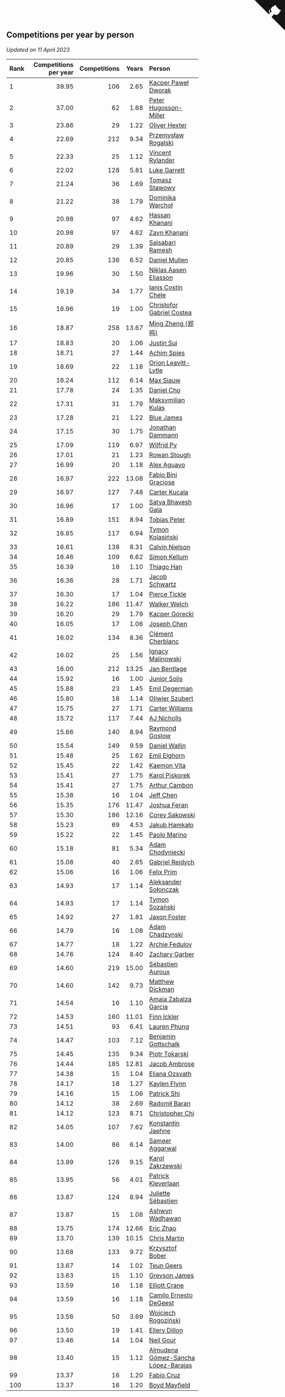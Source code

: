 ## Competitions per year by person

*Updated on 11 April 2023*

| Rank | Competitions per year | Competitions | Years | Person |
| :--- | ---: | ---: | ---: | :--- |
| 1 | 39.95 | 106 | 2.65 | [Kacper Paweł Dworak](https://www.worldcubeassociation.org/persons/2020DWOR01) |
| 2 | 37.00 | 62 | 1.68 | [Peter Hugosson-Miller](https://www.worldcubeassociation.org/persons/2021HUGO01) |
| 3 | 23.86 | 29 | 1.22 | [Oliver Hexter](https://www.worldcubeassociation.org/persons/2022HEXT01) |
| 4 | 22.69 | 212 | 9.34 | [Przemysław Rogalski](https://www.worldcubeassociation.org/persons/2013ROGA02) |
| 5 | 22.33 | 25 | 1.12 | [Vincent Rylander](https://www.worldcubeassociation.org/persons/2022RYLA01) |
| 6 | 22.02 | 128 | 5.81 | [Luke Garrett](https://www.worldcubeassociation.org/persons/2017GARR05) |
| 7 | 21.24 | 36 | 1.69 | [Tomasz Stawowy](https://www.worldcubeassociation.org/persons/2021STAW01) |
| 8 | 21.22 | 38 | 1.79 | [Dominika Warchoł](https://www.worldcubeassociation.org/persons/2021WARC01) |
| 9 | 20.98 | 97 | 4.62 | [Hassan Khanani](https://www.worldcubeassociation.org/persons/2018KHAN26) |
| 10 | 20.98 | 97 | 4.62 | [Zayn Khanani](https://www.worldcubeassociation.org/persons/2018KHAN28) |
| 11 | 20.89 | 29 | 1.39 | [Saisabari Ramesh](https://www.worldcubeassociation.org/persons/2021RAME01) |
| 12 | 20.85 | 136 | 6.52 | [Daniel Mullen](https://www.worldcubeassociation.org/persons/2016MULL04) |
| 13 | 19.96 | 30 | 1.50 | [Niklas Aasen Eliasson](https://www.worldcubeassociation.org/persons/2021ELIA01) |
| 14 | 19.19 | 34 | 1.77 | [Ianis Costin Chele](https://www.worldcubeassociation.org/persons/2021CHEL01) |
| 15 | 18.96 | 19 | 1.00 | [Christofor Gabriel Costea](https://www.worldcubeassociation.org/persons/2022COST03) |
| 16 | 18.87 | 258 | 13.67 | [Ming Zheng (郑鸣)](https://www.worldcubeassociation.org/persons/2009ZHEN11) |
| 17 | 18.83 | 20 | 1.06 | [Justin Sui](https://www.worldcubeassociation.org/persons/2022SUIJ01) |
| 18 | 18.71 | 27 | 1.44 | [Achim Spies](https://www.worldcubeassociation.org/persons/2021SPIE01) |
| 19 | 18.69 | 22 | 1.18 | [Orion Leavitt-Lytle](https://www.worldcubeassociation.org/persons/2022LEAV01) |
| 20 | 18.24 | 112 | 6.14 | [Max Siauw](https://www.worldcubeassociation.org/persons/2017SIAU02) |
| 21 | 17.78 | 24 | 1.35 | [Daniel Cho](https://www.worldcubeassociation.org/persons/2021CHOD01) |
| 22 | 17.31 | 31 | 1.79 | [Maksymilian Kulas](https://www.worldcubeassociation.org/persons/2021KULA02) |
| 23 | 17.28 | 21 | 1.22 | [Blue James](https://www.worldcubeassociation.org/persons/2022JAME01) |
| 24 | 17.15 | 30 | 1.75 | [Jonathan Dammann](https://www.worldcubeassociation.org/persons/2021DAMM01) |
| 25 | 17.09 | 119 | 6.97 | [Wilfrid Py](https://www.worldcubeassociation.org/persons/2016PYWI01) |
| 26 | 17.01 | 21 | 1.23 | [Rowan Stough](https://www.worldcubeassociation.org/persons/2022STOU01) |
| 27 | 16.99 | 20 | 1.18 | [Alex Aguayo](https://www.worldcubeassociation.org/persons/2022AGUA01) |
| 28 | 16.97 | 222 | 13.08 | [Fabio Bini Graciose](https://www.worldcubeassociation.org/persons/2010GRAC02) |
| 29 | 16.97 | 127 | 7.48 | [Carter Kucala](https://www.worldcubeassociation.org/persons/2015KUCA01) |
| 30 | 16.96 | 17 | 1.00 | [Satya Bhavesh Gala](https://www.worldcubeassociation.org/persons/2022GALA03) |
| 31 | 16.89 | 151 | 8.94 | [Tobias Peter](https://www.worldcubeassociation.org/persons/2014PETE03) |
| 32 | 16.85 | 117 | 6.94 | [Tymon Kolasiński](https://www.worldcubeassociation.org/persons/2016KOLA02) |
| 33 | 16.61 | 138 | 8.31 | [Calvin Nielson](https://www.worldcubeassociation.org/persons/2014NIEL03) |
| 34 | 16.46 | 109 | 6.62 | [Simon Kellum](https://www.worldcubeassociation.org/persons/2016KELL12) |
| 35 | 16.39 | 18 | 1.10 | [Thiago Han](https://www.worldcubeassociation.org/persons/2022HANT01) |
| 36 | 16.36 | 28 | 1.71 | [Jacob Schwartz](https://www.worldcubeassociation.org/persons/2021SCHW01) |
| 37 | 16.30 | 17 | 1.04 | [Pierce Tickle](https://www.worldcubeassociation.org/persons/2022TICK01) |
| 38 | 16.22 | 186 | 11.47 | [Walker Welch](https://www.worldcubeassociation.org/persons/2011WELC01) |
| 39 | 16.20 | 29 | 1.79 | [Kacper Górecki](https://www.worldcubeassociation.org/persons/2021GORE01) |
| 40 | 16.05 | 17 | 1.06 | [Joseph Chen](https://www.worldcubeassociation.org/persons/2022CHEN16) |
| 41 | 16.02 | 134 | 8.36 | [Clément Cherblanc](https://www.worldcubeassociation.org/persons/2014CHER05) |
| 42 | 16.02 | 25 | 1.56 | [Ignacy Malinowski](https://www.worldcubeassociation.org/persons/2021MALI02) |
| 43 | 16.00 | 212 | 13.25 | [Jan Bentlage](https://www.worldcubeassociation.org/persons/2010BENT01) |
| 44 | 15.92 | 16 | 1.00 | [Junior Solis](https://www.worldcubeassociation.org/persons/2022SOLI03) |
| 45 | 15.88 | 23 | 1.45 | [Emil Degerman](https://www.worldcubeassociation.org/persons/2021DEGE01) |
| 46 | 15.80 | 18 | 1.14 | [Oliwier Szubert](https://www.worldcubeassociation.org/persons/2022SZUB01) |
| 47 | 15.75 | 27 | 1.71 | [Carter Williams](https://www.worldcubeassociation.org/persons/2021WILL06) |
| 48 | 15.72 | 117 | 7.44 | [AJ Nicholls](https://www.worldcubeassociation.org/persons/2015NICH04) |
| 49 | 15.66 | 140 | 8.94 | [Raymond Goslow](https://www.worldcubeassociation.org/persons/2014GOSL01) |
| 50 | 15.54 | 149 | 9.59 | [Daniel Wallin](https://www.worldcubeassociation.org/persons/2013WALL03) |
| 51 | 15.48 | 25 | 1.62 | [Emil Elghorn](https://www.worldcubeassociation.org/persons/2021ELGH01) |
| 52 | 15.45 | 22 | 1.42 | [Kaemon Vita](https://www.worldcubeassociation.org/persons/2021VITA01) |
| 53 | 15.41 | 27 | 1.75 | [Karol Piskorek](https://www.worldcubeassociation.org/persons/2021PISK01) |
| 54 | 15.41 | 27 | 1.75 | [Arthur Cambon](https://www.worldcubeassociation.org/persons/2021CAMB01) |
| 55 | 15.38 | 16 | 1.04 | [Jeff Chen](https://www.worldcubeassociation.org/persons/2022CHEN19) |
| 56 | 15.35 | 176 | 11.47 | [Joshua Feran](https://www.worldcubeassociation.org/persons/2011FERA01) |
| 57 | 15.30 | 186 | 12.16 | [Corey Sakowski](https://www.worldcubeassociation.org/persons/2011SAKO01) |
| 58 | 15.23 | 69 | 4.53 | [Jakub Hamkało](https://www.worldcubeassociation.org/persons/2018HAMK01) |
| 59 | 15.22 | 22 | 1.45 | [Paolo Marino](https://www.worldcubeassociation.org/persons/2021MARI04) |
| 60 | 15.18 | 81 | 5.34 | [Adam Chodyniecki](https://www.worldcubeassociation.org/persons/2017CHOD02) |
| 61 | 15.08 | 40 | 2.65 | [Gabriel Rejdych](https://www.worldcubeassociation.org/persons/2020REJD01) |
| 62 | 15.06 | 16 | 1.06 | [Felix Prim](https://www.worldcubeassociation.org/persons/2022PRIM01) |
| 63 | 14.93 | 17 | 1.14 | [Aleksander Sołonczak](https://www.worldcubeassociation.org/persons/2022SOLO01) |
| 64 | 14.93 | 17 | 1.14 | [Tymon Sozański](https://www.worldcubeassociation.org/persons/2022SOZA01) |
| 65 | 14.92 | 27 | 1.81 | [Jaxon Foster](https://www.worldcubeassociation.org/persons/2021FOST01) |
| 66 | 14.79 | 16 | 1.08 | [Adam Chadzynski](https://www.worldcubeassociation.org/persons/2022CHAD02) |
| 67 | 14.77 | 18 | 1.22 | [Archie Fedulov](https://www.worldcubeassociation.org/persons/2022FEDU01) |
| 68 | 14.76 | 124 | 8.40 | [Zachary Garber](https://www.worldcubeassociation.org/persons/2014GARB01) |
| 69 | 14.60 | 219 | 15.00 | [Sébastien Auroux](https://www.worldcubeassociation.org/persons/2008AURO01) |
| 70 | 14.60 | 142 | 9.73 | [Matthew Dickman](https://www.worldcubeassociation.org/persons/2013DICK01) |
| 71 | 14.54 | 16 | 1.10 | [Amaia Zabalza Garcia](https://www.worldcubeassociation.org/persons/2022GARC03) |
| 72 | 14.53 | 160 | 11.01 | [Finn Ickler](https://www.worldcubeassociation.org/persons/2012ICKL01) |
| 73 | 14.51 | 93 | 6.41 | [Lauren Phung](https://www.worldcubeassociation.org/persons/2016PHUN02) |
| 74 | 14.47 | 103 | 7.12 | [Benjamin Gottschalk](https://www.worldcubeassociation.org/persons/2016GOTT01) |
| 75 | 14.45 | 135 | 9.34 | [Piotr Tokarski](https://www.worldcubeassociation.org/persons/2013TOKA01) |
| 76 | 14.44 | 185 | 12.81 | [Jacob Ambrose](https://www.worldcubeassociation.org/persons/2010AMBR01) |
| 77 | 14.38 | 15 | 1.04 | [Eliana Ozsvath](https://www.worldcubeassociation.org/persons/2022OZSV01) |
| 78 | 14.17 | 18 | 1.27 | [Kaylen Flynn](https://www.worldcubeassociation.org/persons/2022FLYN01) |
| 79 | 14.16 | 15 | 1.06 | [Patrick Shi](https://www.worldcubeassociation.org/persons/2022SHIP01) |
| 80 | 14.12 | 38 | 2.69 | [Radomił Baran](https://www.worldcubeassociation.org/persons/2020BARA02) |
| 81 | 14.12 | 123 | 8.71 | [Christopher Chi](https://www.worldcubeassociation.org/persons/2014CHIC01) |
| 82 | 14.05 | 107 | 7.62 | [Konstantin Jaehne](https://www.worldcubeassociation.org/persons/2015JAEH01) |
| 83 | 14.00 | 86 | 6.14 | [Sameer Aggarwal](https://www.worldcubeassociation.org/persons/2017AGGA01) |
| 84 | 13.99 | 128 | 9.15 | [Karol Zakrzewski](https://www.worldcubeassociation.org/persons/2014ZAKR01) |
| 85 | 13.95 | 56 | 4.01 | [Patrick Kleverlaan](https://www.worldcubeassociation.org/persons/2019KLEV01) |
| 86 | 13.87 | 124 | 8.94 | [Juliette Sébastien](https://www.worldcubeassociation.org/persons/2014SEBA01) |
| 87 | 13.87 | 15 | 1.08 | [Ashwyn Wadhawan](https://www.worldcubeassociation.org/persons/2022WADH02) |
| 88 | 13.75 | 174 | 12.66 | [Eric Zhao](https://www.worldcubeassociation.org/persons/2010ZHAO19) |
| 89 | 13.70 | 139 | 10.15 | [Chris Martin](https://www.worldcubeassociation.org/persons/2013MART03) |
| 90 | 13.68 | 133 | 9.72 | [Krzysztof Bober](https://www.worldcubeassociation.org/persons/2013BOBE01) |
| 91 | 13.67 | 14 | 1.02 | [Teun Geers](https://www.worldcubeassociation.org/persons/2022GEER01) |
| 92 | 13.63 | 15 | 1.10 | [Greyson James](https://www.worldcubeassociation.org/persons/2022JAME02) |
| 93 | 13.59 | 16 | 1.18 | [Elliott Crane](https://www.worldcubeassociation.org/persons/2022CRAN01) |
| 94 | 13.59 | 16 | 1.18 | [Camilo Ernesto DeGeest](https://www.worldcubeassociation.org/persons/2022DEGE01) |
| 95 | 13.56 | 50 | 3.69 | [Wojciech Rogoziński](https://www.worldcubeassociation.org/persons/2019ROGO04) |
| 96 | 13.50 | 19 | 1.41 | [Ellery Dillon](https://www.worldcubeassociation.org/persons/2021DILL03) |
| 97 | 13.46 | 14 | 1.04 | [Neil Gour](https://www.worldcubeassociation.org/persons/2022GOUR01) |
| 98 | 13.40 | 15 | 1.12 | [Almudena Gómez-Sancha López-Barajas](https://www.worldcubeassociation.org/persons/2022GOME03) |
| 99 | 13.37 | 16 | 1.20 | [Fabio Cruz](https://www.worldcubeassociation.org/persons/2022CRUZ01) |
| 100 | 13.37 | 16 | 1.20 | [Boyd Mayfield](https://www.worldcubeassociation.org/persons/2022MAYF01) |


<a href="https://github.com/JustinTimeCuber/wca_statistics" class="github-corner" aria-label="View source on Github"><svg width="80" height="80" viewBox="0 0 250 250" style="fill:#151513; color:#fff; position: absolute; top: 0; border: 0; right: 0;" aria-hidden="true"><path d="M0,0 L115,115 L130,115 L142,142 L250,250 L250,0 Z"></path><path d="M128.3,109.0 C113.8,99.7 119.0,89.6 119.0,89.6 C122.0,82.7 120.5,78.6 120.5,78.6 C119.2,72.0 123.4,76.3 123.4,76.3 C127.3,80.9 125.5,87.3 125.5,87.3 C122.9,97.6 130.6,101.9 134.4,103.2" fill="currentColor" style="transform-origin: 130px 106px;" class="octo-arm"></path><path d="M115.0,115.0 C114.9,115.1 118.7,116.5 119.8,115.4 L133.7,101.6 C136.9,99.2 139.9,98.4 142.2,98.6 C133.8,88.0 127.5,74.4 143.8,58.0 C148.5,53.4 154.0,51.2 159.7,51.0 C160.3,49.4 163.2,43.6 171.4,40.1 C171.4,40.1 176.1,42.5 178.8,56.2 C183.1,58.6 187.2,61.8 190.9,65.4 C194.5,69.0 197.7,73.2 200.1,77.6 C213.8,80.2 216.3,84.9 216.3,84.9 C212.7,93.1 206.9,96.0 205.4,96.6 C205.1,102.4 203.0,107.8 198.3,112.5 C181.9,128.9 168.3,122.5 157.7,114.1 C157.9,116.9 156.7,120.9 152.7,124.9 L141.0,136.5 C139.8,137.7 141.6,141.9 141.8,141.8 Z" fill="currentColor" class="octo-body"></path></svg></a><style>.github-corner:hover .octo-arm{animation:octocat-wave 560ms ease-in-out}@keyframes octocat-wave{0%,100%{transform:rotate(0)}20%,60%{transform:rotate(-25deg)}40%,80%{transform:rotate(10deg)}}@media (max-width:500px){.github-corner:hover .octo-arm{animation:none}.github-corner .octo-arm{animation:octocat-wave 560ms ease-in-out}}</style>
